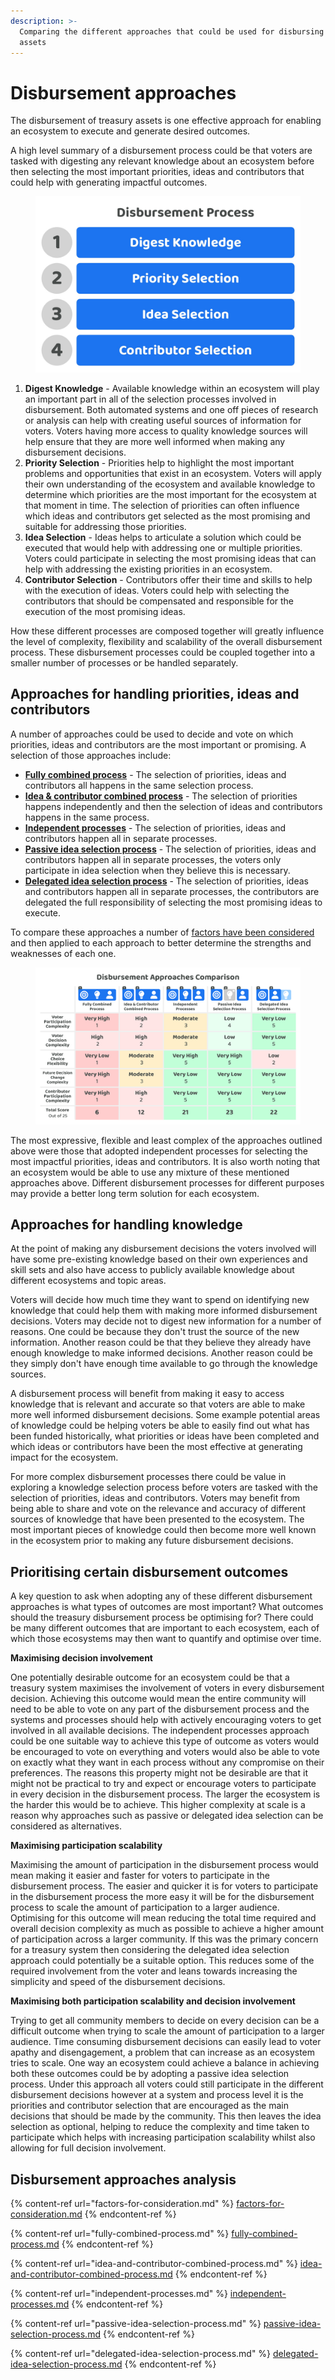 ```yaml
---
description: >-
  Comparing the different approaches that could be used for disbursing treasury
  assets
---
```


# Disbursement approaches

The disbursement of treasury assets is one effective approach for enabling an ecosystem to execute and generate desired outcomes.

A high level summary of a disbursement process could be that voters are tasked with digesting any relevant knowledge about an ecosystem before then selecting the most important priorities, ideas and contributors that could help with generating impactful outcomes.

<div align="left">

<figure><img src="../../.gitbook/assets/disbursement-process.jpg" alt="" width="563"><figcaption></figcaption></figure>

</div>

1. **Digest Knowledge** - Available knowledge within an ecosystem will play an important part in all of the selection processes involved in disbursement. Both automated systems and one off pieces of research or analysis can help with creating useful sources of information for voters. Voters having more access to quality knowledge sources will help ensure that they are more well informed when making any disbursement decisions.
2. **Priority Selection** - Priorities help to highlight the most important problems and opportunities that exist in an ecosystem. Voters will apply their own understanding of the ecosystem and available knowledge to determine which priorities are the most important for the ecosystem at that moment in time. The selection of priorities can often influence which ideas and contributors get selected as the most promising and suitable for addressing those priorities.
3. **Idea Selection** - Ideas helps to articulate a solution which could be executed that would help with addressing one or multiple priorities. Voters could participate in selecting the most promising ideas that can help with addressing the existing priorities in an ecosystem. &#x20;
4. **Contributor Selection** - Contributors offer their time and skills to help with the execution of ideas. Voters could help with selecting the contributors that should be compensated and responsible for the execution of the most promising ideas.



How these different processes are composed together will greatly influence the level of complexity, flexibility and scalability of the overall disbursement process. These disbursement processes could be coupled together into a smaller number of processes or be handled separately.



## Approaches for handling priorities, ideas and contributors

A number of approaches could be used to decide and vote on which priorities, ideas and contributors are the most important or promising. A selection of those approaches include:

* [**Fully combined process**](fully-combined-process.md) - The selection of priorities, ideas and contributors all happens in the same selection process.
* [**Idea & contributor combined process**](idea-and-contributor-combined-process.md) - The selection of priorities happens independently and then the selection of ideas and contributors happens in the same process.
* [**Independent processes**](independent-processes.md) - The selection of priorities, ideas and contributors happen all in separate processes.
* [**Passive idea selection process**](passive-idea-selection-process.md) - The selection of priorities, ideas and contributors happen all in separate processes, the voters only participate in idea selection when they believe this is necessary.
* [**Delegated idea selection process**](../disbursement-operating-process/delegating-disbursement-process-decisions.md) - The selection of priorities, ideas and contributors happen all in separate processes, the contributors are delegated the full responsibility of selecting the most promising ideas to execute.



To compare these approaches a number of [factors have been considered](factors-for-consideration.md) and then applied to each approach to better determine the strengths and weaknesses of each one.

<figure><img src="../../.gitbook/assets/disbursement-approaches-comparison.png" alt=""><figcaption></figcaption></figure>

The most expressive, flexible and least complex of the approaches outlined above were those that adopted independent processes for selecting the most impactful priorities, ideas and contributors. It is also worth noting that an ecosystem would be able to use any mixture of these mentioned approaches above. Different disbursement processes for different purposes may provide a better long term solution for each ecosystem.



## Approaches for handling knowledge

At the point of making any disbursement decisions the voters involved will have some pre-existing knowledge based on their own experiences and skill sets and also have access to publicly available knowledge about different ecosystems and topic areas.

Voters will decide how much time they want to spend on identifying new knowledge that could help them with making more informed disbursement decisions. Voters may decide not to digest new information for a number of reasons. One could be because they don't trust the source of the new information. Another reason could be that they believe they already have enough knowledge to make informed decisions. Another reason could be they simply don't have enough time available to go through the knowledge sources.&#x20;

A disbursement process will benefit from making it easy to access knowledge that is relevant and accurate so that voters are able to make more well informed disbursement decisions. Some example potential areas of knowledge could be helping voters be able to easily find out what has been funded historically, what priorities or ideas have been completed and which ideas or contributors have been the most effective at generating impact for the ecosystem.

For more complex disbursement processes there could be value in exploring a knowledge selection process before voters are tasked with the selection of priorities, ideas and contributors. Voters may benefit from being able to share and vote on the relevance and accuracy of different sources of knowledge that have been presented to the ecosystem. The most important pieces of knowledge could then become more well known in the ecosystem prior to making any future disbursement decisions.



## Prioritising certain disbursement outcomes

A key question to ask when adopting any of these different disbursement approaches is what types of outcomes are most important? What outcomes should the treasury disbursement process be optimising for? There could be many different outcomes that are important to each ecosystem, each of which those ecosystems may then want to quantify and optimise over time.



**Maximising decision involvement**

One potentially desirable outcome for an ecosystem could be that a treasury system maximises the involvement of voters in every disbursement decision. Achieving this outcome would mean the entire community will need to be able to vote on any part of the disbursement process and the systems and processes should help with actively encouraging voters to get involved in all available decisions. The independent processes approach could be one suitable way to achieve this type of outcome as voters would be encouraged to vote on everything and voters would also be able to vote on exactly what they want in each process without any compromise on their preferences. The reasons this property might not be desirable are that it might not be practical to try and expect or encourage voters to participate in every decision in the disbursement process. The larger the ecosystem is the harder this would be to achieve. This higher complexity at scale is a reason why approaches such as passive or delegated idea selection can be considered as alternatives.



**Maximising participation scalability**

Maximising the amount of participation in the disbursement process would mean making it easier and faster for voters to participate in the disbursement process. The easier and quicker it is for voters to participate in the disbursement process the more easy it will be for the disbursement process to scale the amount of participation to a larger audience. Optimising for this outcome will mean reducing the total time required and overall decision complexity as much as possible to achieve a higher amount of participation across a larger community. If this was the primary concern for a treasury system then considering the delegated idea selection approach could potentially be a suitable option. This reduces some of the required involvement from the voter and leans towards increasing the simplicity and speed of the disbursement decisions.



**Maximising both participation scalability and decision involvement**

Trying to get all community members to decide on every decision can be a difficult outcome when trying to scale the amount of participation to a larger audience. Time consuming disbursement decisions can easily lead to voter apathy and disengagement, a problem that can increase as an ecosystem tries to scale. One way an ecosystem could achieve a balance in achieving both these outcomes could be by adopting a passive idea selection process. Under this approach all voters could still participate in the different disbursement decisions however at a system and process level it is the priorities and contributor selection that are encouraged as the main decisions that should be made by the community. This then leaves the idea selection as optional, helping to reduce the complexity and time taken to participate which helps with increasing participation scalability whilst also allowing for full decision involvement.



## Disbursement approaches analysis

{% content-ref url="factors-for-consideration.md" %}
[factors-for-consideration.md](factors-for-consideration.md)
{% endcontent-ref %}

{% content-ref url="fully-combined-process.md" %}
[fully-combined-process.md](fully-combined-process.md)
{% endcontent-ref %}

{% content-ref url="idea-and-contributor-combined-process.md" %}
[idea-and-contributor-combined-process.md](idea-and-contributor-combined-process.md)
{% endcontent-ref %}

{% content-ref url="independent-processes.md" %}
[independent-processes.md](independent-processes.md)
{% endcontent-ref %}

{% content-ref url="passive-idea-selection-process.md" %}
[passive-idea-selection-process.md](passive-idea-selection-process.md)
{% endcontent-ref %}

{% content-ref url="delegated-idea-selection-process.md" %}
[delegated-idea-selection-process.md](delegated-idea-selection-process.md)
{% endcontent-ref %}
